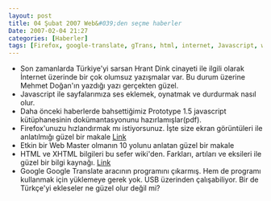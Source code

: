 ```yaml
---
layout: post
title: 04 Şubat 2007 Web&#039;den seçme haberler
Date: 2007-02-04 21:27
categories: [Haberler]
tags: [Firefox, google-translate, gTrans, html, internet, Javascript, web, HTML]
---
```


-   Son zamanlarda Türkiye'yi sarsan Hrant Dink cinayeti ile ilgili
    olarak İnternet üzerinde bir çok olumsuz yazışmalar var. Bu durum
    üzerine Mehmet Doğan'ın yazdığı yazı gerçekten güzel.
-   Javascript ile sayfalarımıza ses eklemek, oynatmak ve durdurmak
    nasıl olur.
-   Daha önceki haberlerde bahsettiğimiz Prototype 1.5 javascript
    kütüphanesinin dokümantasyonunu hazırlamışlar(pdf).
-   Firefox'unuzu hızlandırmak mı istiyorsunuz. İşte size ekran
    görüntüleri ile anlatılmığı güzel bir makale [Link][3]
-   Etkin bir Web Master olmanın 10 yolunu anlatan güzel bir makale
-   HTML ve XHTML bilgileri bu sefer wiki'den. Farkları, artıları ve
    eksileri ile güzel bir bilgi kaynağı. [Link][5]
-   Google Google Translate aracının programını çıkarmış. Hem de
    programı kullanmak için yüklemeye gerek yok. USB üzerinden
    çalışabiliyor. Bir de Türkçe'yi ekleseler ne güzel olur değil mi?


  [3]: http://www.ubuntugeek.com/speed-up-firefox-web-browser.html
  [5]: http://wiki.whatwg.org/wiki/HtmlVsXhtml "Link"
